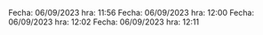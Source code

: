 
Fecha: 06/09/2023 hra: 11:56
Fecha: 06/09/2023 hra: 12:00
Fecha: 06/09/2023 hra: 12:02
Fecha: 06/09/2023 hra: 12:11